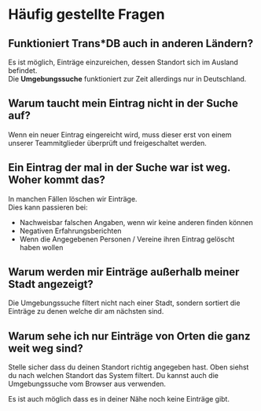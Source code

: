# Häufig gestellte Fragen

## Funktioniert Trans*DB auch in anderen Ländern?

Es ist möglich, Einträge einzureichen, dessen Standort sich im Ausland befindet.  
Die **Umgebungssuche** funktioniert zur Zeit allerdings nur in Deutschland.

## Warum taucht mein Eintrag nicht in der Suche auf?

Wenn ein neuer Eintrag eingereicht wird, muss dieser erst von einem unserer Teammitglieder überprüft und freigeschaltet werden.

## Ein Eintrag der mal in der Suche war ist weg. Woher kommt das?

In manchen Fällen löschen wir Einträge.  
Dies kann passieren bei:

- Nachweisbar falschen Angaben, wenn wir keine anderen finden können
- Negativen Erfahrungsberichten
- Wenn die Angegebenen Personen / Vereine ihren Eintrag gelöscht haben wollen

## Warum werden mir Einträge außerhalb meiner Stadt angezeigt?

Die Umgebungssuche filtert nicht nach einer Stadt, sondern sortiert die Einträge zu denen welche dir am nächsten sind.

## Warum sehe ich nur Einträge von Orten die ganz weit weg sind?

Stelle sicher dass du deinen Standort richtig angegeben hast. Oben siehst du nach welchen Standort das System filtert. Du kannst auch die Umgebungssuche vom Browser aus verwenden.

Es ist auch möglich dass es in deiner Nähe noch keine Einträge gibt.
